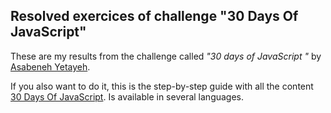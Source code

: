 ## Resolved exercices of challenge "30 Days Of JavaScript"
These are my results from the challenge called *"30 days of JavaScript "* by [Asabeneh Yetayeh](https://github.com/Asabeneh).

If you also want to do it, this is the step-by-step guide with all the content [30 Days Of JavaScript](https://github.com/Asabeneh/30-Days-Of-JavaScript/tree/master). Is available in several languages.